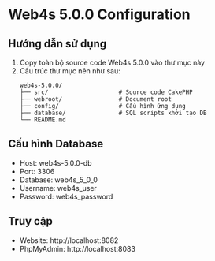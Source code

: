 # Web4s 5.0.0 Configuration

## Hướng dẫn sử dụng

1. Copy toàn bộ source code Web4s 5.0.0 vào thư mục này
2. Cấu trúc thư mục nên như sau:
   ```
   web4s-5.0.0/
   ├── src/                    # Source code CakePHP
   ├── webroot/                # Document root
   ├── config/                 # Cấu hình ứng dụng
   ├── database/               # SQL scripts khởi tạo DB
   └── README.md
   ```

## Cấu hình Database
- Host: web4s-5.0.0-db
- Port: 3306
- Database: web4s_5_0_0
- Username: web4s_user
- Password: web4s_password

## Truy cập
- Website: http://localhost:8082
- PhpMyAdmin: http://localhost:8083 